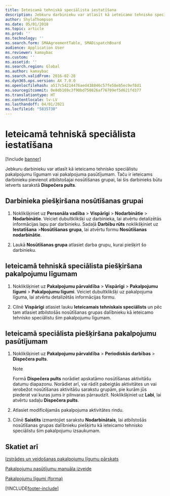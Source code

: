 ```yaml
---
title: Ieteicamā tehniskā speciālista iestatīšana
description: Jebkuru darbinieku var atlasīt kā ieteicamo tehnisko speciālistu pakalpojumu līgumam vai pakalpojuma pasūtījumam.
author: ShylaThompson
ms.date: 05/01/2018
ms.topic: article
ms.prod: ''
ms.technology: ''
ms.search.form: SMAAgreementTable, SMADispatchBoard
audience: Application User
ms.reviewer: kamaybac
ms.custom: ''
ms.assetid: ''
ms.search.region: Global
ms.author: kamaybac
ms.search.validFrom: 2016-02-28
ms.dyn365.ops.version: AX 7.0.0
ms.openlocfilehash: a517c54214476aed438846c57fe58eb5ec9ef8d1
ms.sourcegitcommit: 0e8db169c3f90bd750826af76709ef5d621fd377
ms.translationtype: HT
ms.contentlocale: lv-LV
ms.lasthandoff: 04/01/2021
ms.locfileid: "5835730"
---
```

# <a name="set-up-a-preferred-technician"></a>Ieteicamā tehniskā speciālista iestatīšana 

[!include [banner](../includes/banner.md)]


Jebkuru darbinieku var atlasīt kā ieteicamo tehnisko speciālistu pakalpojumu līgumam vai pakalpojuma pasūtījumam. Taču ir ieteicams darbinieku pievienot atbilstošajai nosūtīšanas grupai, lai šis darbinieks būtu ietverts sarakstā **Dispečera pults**.

## <a name="assign-employee-to-a-dispatch-team"></a>Darbinieka piešķiršana nosūtīšanas grupai

1.  Noklikšķiniet uz **Personāla vadība** \> **Vispārīgi** \> **Nodarbinātie** \> **Nodarbinātie**. Veiciet dubultklikšķi uz darbinieka, lai atvērtu detalizētās informācijas lapu par darbinieku. Sadaļā **Darbību rūts** noklikšķiniet uz **Iestatīšana** \>**Nosūtīšanas grupa**, lai atvērtu formu **Nosūtīšanas nodarbinātie**.

2.  Laukā **Nosūtīšanas grupa** atlasiet darba grupu, kurai piešķirt šo darbinieku.

## <a name="assign-a-preferred-technician-to-a-service-agreement"></a>Ieteicamā tehniskā speciālista piešķiršana pakalpojumu līgumam

1.  Noklikšķiniet uz **Pakalpojumu pārvaldība** \> **Vispārīgi** \> **Pakalpojumu līgumi** \> **Pakalpojumu līgumi**. Veiciet dubultklikšķi uz pakalpojuma līguma, lai atvērtu detalizētās informācijas formu.

2.  Cilnē **Vispārīgi** atlasiet lauku **Ieteicamais tehniskais speciālists** un pēc tam atlasiet atbilstošās nosūtīšanas grupas dalībnieku kā ieteicamo tehnisko speciālistu šim pakalpojumu līgumam.

## <a name="assign-a-preferred-technician-to-a-service-order"></a>Ieteicamā speciālista piešķiršana pakalpojumu pasūtījumam

1.  Noklikšķiniet uz **Pakalpojumu pārvaldība** \> **Periodiskās darbības** \> **Dispečera pults**.
    

    > [!NOTE]
    > <P>Formā <STRONG>Dispečera pults</STRONG> norādiet apskatāmo nosūtīšanas aktivitāšu datumu diapazonu. Norādiet arī, vai rādīt pabeigtās aktivitātes un vai ierobežot nosūtīšanas aktivitāšu sarakstu grupām, pie kurām jūs piederat vai kuras jums ir pilnvaras pārraudzīt. Noklikšķiniet uz <STRONG>Labi</STRONG>, lai atvērtu sadaļu <STRONG>Dispečera pults</STRONG>.</P>



2.  Atlasiet modificējamās pakalpojuma aktivitātes rindu.

3.  Cilnē **Saistīts** izmantojiet sarakstu **Nodarbinātais**, lai atbilstošās nosūtīšanas grupas dalībnieku piešķirtu kā ieteicamo tehnisko speciālistu šim pakalpojumu izsaukumam.

## <a name="see-also"></a>Skatiet arī

[Izstrādes un veidošanas pakalpojumu līgumu pārskats](service-agreements.md)

[Pakalpojumu pasūtījumu manuāla izveide](create-service-orders-manually.md)

[Pakalpojumu līgumi (forma)](https://technet.microsoft.com/library/aa617823\(v=ax.60\))
  




[!INCLUDE[footer-include](../../includes/footer-banner.md)]